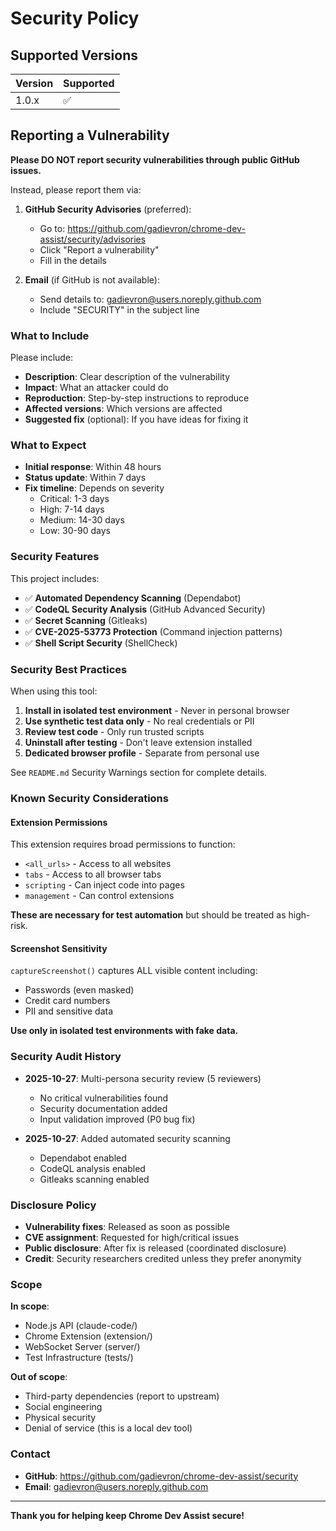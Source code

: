 # Security Policy

## Supported Versions

| Version | Supported          |
| ------- | ------------------ |
| 1.0.x   | :white_check_mark: |

## Reporting a Vulnerability

**Please DO NOT report security vulnerabilities through public GitHub issues.**

Instead, please report them via:

1. **GitHub Security Advisories** (preferred):
   - Go to: https://github.com/gadievron/chrome-dev-assist/security/advisories
   - Click "Report a vulnerability"
   - Fill in the details

2. **Email** (if GitHub is not available):
   - Send details to: gadievron@users.noreply.github.com
   - Include "SECURITY" in the subject line

### What to Include

Please include:

- **Description**: Clear description of the vulnerability
- **Impact**: What an attacker could do
- **Reproduction**: Step-by-step instructions to reproduce
- **Affected versions**: Which versions are affected
- **Suggested fix** (optional): If you have ideas for fixing it

### What to Expect

- **Initial response**: Within 48 hours
- **Status update**: Within 7 days
- **Fix timeline**: Depends on severity
  - Critical: 1-3 days
  - High: 7-14 days
  - Medium: 14-30 days
  - Low: 30-90 days

### Security Features

This project includes:

- ✅ **Automated Dependency Scanning** (Dependabot)
- ✅ **CodeQL Security Analysis** (GitHub Advanced Security)
- ✅ **Secret Scanning** (Gitleaks)
- ✅ **CVE-2025-53773 Protection** (Command injection patterns)
- ✅ **Shell Script Security** (ShellCheck)

### Security Best Practices

When using this tool:

1. **Install in isolated test environment** - Never in personal browser
2. **Use synthetic test data only** - No real credentials or PII
3. **Review test code** - Only run trusted scripts
4. **Uninstall after testing** - Don't leave extension installed
5. **Dedicated browser profile** - Separate from personal use

See `README.md` Security Warnings section for complete details.

### Known Security Considerations

#### Extension Permissions
This extension requires broad permissions to function:
- `<all_urls>` - Access to all websites
- `tabs` - Access to all browser tabs
- `scripting` - Can inject code into pages
- `management` - Can control extensions

**These are necessary for test automation** but should be treated as high-risk.

#### Screenshot Sensitivity
`captureScreenshot()` captures ALL visible content including:
- Passwords (even masked)
- Credit card numbers
- PII and sensitive data

**Use only in isolated test environments with fake data.**

### Security Audit History

- **2025-10-27**: Multi-persona security review (5 reviewers)
  - No critical vulnerabilities found
  - Security documentation added
  - Input validation improved (P0 bug fix)

- **2025-10-27**: Added automated security scanning
  - Dependabot enabled
  - CodeQL analysis enabled
  - Gitleaks scanning enabled

### Disclosure Policy

- **Vulnerability fixes**: Released as soon as possible
- **CVE assignment**: Requested for high/critical issues
- **Public disclosure**: After fix is released (coordinated disclosure)
- **Credit**: Security researchers credited unless they prefer anonymity

### Scope

**In scope**:
- Node.js API (claude-code/)
- Chrome Extension (extension/)
- WebSocket Server (server/)
- Test Infrastructure (tests/)

**Out of scope**:
- Third-party dependencies (report to upstream)
- Social engineering
- Physical security
- Denial of service (this is a local dev tool)

### Contact

- **GitHub**: https://github.com/gadievron/chrome-dev-assist/security
- **Email**: gadievron@users.noreply.github.com

---

**Thank you for helping keep Chrome Dev Assist secure!**
